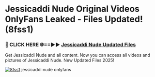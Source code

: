 # Jessicaddi Nude Original Videos 0nlyFans Leaked - Files Updated! (8fss1)

<h3>🔴 CLICK HERE 🌐==►► <a href="https://tinyurl.com/5h6xmrr3" rel="nofollow">Jessicaddi Nude Updated Files</a></h3>

Get Jessicaddi Nude and all content. Now you can access all videos and pictures of Jessicaddi Nude. New Updated Files 2025!

[![8fss1](https://i.imgur.com/KVD873Z.gif)](https://tinyurl.com/5h6xmrr3)
jessicaddi nude onlyfans